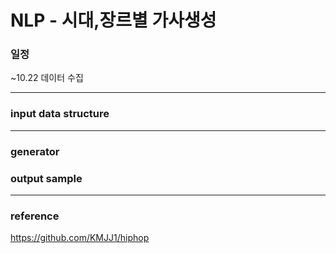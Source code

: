 # NLP - 시대,장르별 가사생성


### 일정
~10.22 데이터 수집

-------

### input data structure
----------

### generator

### output sample

-----------

### reference
https://github.com/KMJJ1/hiphop
